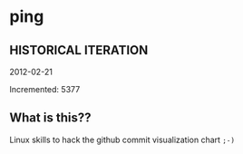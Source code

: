 # ping

## HISTORICAL ITERATION
2012-02-21

Incremented: 5377

## What is this?? 
Linux skills to hack the github commit visualization chart `;-)`
